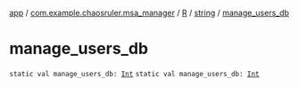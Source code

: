 [app](../../../index.md) / [com.example.chaosruler.msa_manager](../../index.md) / [R](../index.md) / [string](index.md) / [manage_users_db](.)

# manage_users_db

`static val manage_users_db: `[`Int`](https://kotlinlang.org/api/latest/jvm/stdlib/kotlin/-int/index.html)
`static val manage_users_db: `[`Int`](https://kotlinlang.org/api/latest/jvm/stdlib/kotlin/-int/index.html)